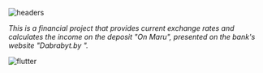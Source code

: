 ![headers](https://github.com/AndreiGorev/diplom/blob/main/assets/headerbank.png)

_This is a financial project that provides current 
exchange rates and calculates the income on the deposit "On Maru", 
presented on the bank's website "Dabrabyt.by "._

![flutter](https://github.com/AndreiGorev/diplom/blob/main/assets/django.png)

